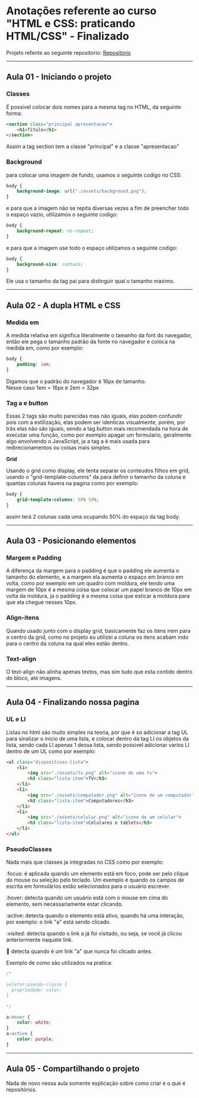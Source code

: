 # Anotações referente ao curso "HTML e CSS: praticando HTML/CSS" - **Finalizado**

Projeto refente ao seguinte repositorio: [Repositorio]()

---
## Aula 01 - Iniciando o projeto

### **Classes**

É possivel colocar dois nomes para a mesma tag no HTML, da seguinte forma:

```HTML
<section class="principal apresentacao">
    <h1>Titulo</h1>
</section>
```
Assim a tag section tem a classe "principal" e a classe "apresentacao"

### **Background**

para colocar uma imagem de fundo, usamos o seguinte codigo no CSS:

```CSS
body {
    background-image: url("./assets/background.png");
}
```
e para que a imagem não se repita diversas vezes a fim de preencher todo o espaço vazio, utilizamos o seguinte codigo:

```CSS
body {
    background-repeat: no-repeat;
}
```

e para que a imagem use todo o espaço utilizamos o seguinte codigo:

```CSS
body {
    background-size: contain;
}
```
Ele usa o tamanho da tag pai para distinguir qual o tamanho maximo.

---
## Aula 02 - A dupla HTML e CSS

### **Medida em**

A medida relativa em significa literalmente o tamanho da font do navegador, então ele pega o tamanho padrão da fonte no navegador e coloca na medida em, como por exemplo:

```CSS
body {
    padding: 1em;
}
```
Digamos que o padrão do navegador é 16px de tamanho. <br>
Nesse caso 1em = 16px e 2em = 32px

### **Tag a e button**

Essas 2 tags são muito parecidas mas não iguais, elas podem confundir pois com a estilização, elas podem ser identicas visualmente, porém, por trás elas não são iguais, sendo a tag button mais recomendada na hora de executar uma função, como por exemplo apagar um formulario, geralmente algo envolvendo o JavaScript, ja a tag a é mais usada para redirecionamentos ou coisas mais simples.

**Grid**

Usando o grid como display, ele tenta separar os conteudos filhos em grid, usando o "grid-template-columns" da para definir o tamanho da coluna e quantas colunas havera na pagina como por exemplo:

```CSS
body {
    grid-template-columns: 50% 50%;
}
```
assim terá 2 colunas cada uma ocupando 50% do espaço da tag body.

---
## Aula 03 - Posicionando elementos

### **Margem e Padding**

A diferença da margem para o padding é que o padding ele aumenta o tamanho do elemento, e a margem ela aumenta o espaço em branco em volta, como por exemplo em um quadro com moldura, ele tendo uma margem de 10px é a mesma coisa que colocar um papel branco de 10px em volta da moldura, ja o padding é a mesma coisa que esticar a moldura para que ela chegue nesses 10px.

### **Align-itens**

Quando usado junto com o display grid, basicamente faz os itens irem para o centro da grid, como no projeto eu utilizei a coluna os itens acabam indo para o centro da coluna na qual eles estão dentro.

### **Text-align**

O text-align não alinha apenas textos, mas sim tudo que esta contido dentro do bloco, até imagens.

---
## Aula 04 - Finalizando nossa pagina

### **UL e LI**

Listas no html sáo muito simples na teoria, por que é so adicionar a tag UL para sinalizar o inicio de uma lista, e colocar dentro da tag LI os objetos da lista, sendo cada LI apenas 1 dessa lista, sendo possivel adicionar varios LI dentro de um UL como por exemplo:

```HTML
<ul class="dispositivos-lista">
    <li>
        <img src="./assets/tv.png" alt="icone de uma tv">
        <h3 class="lista-item">TV</h3>
    </li>
    <li>
        <img src="./assets/computador.png" alt="icone de um computador">
        <h3 class="lista-item">Computadores</h3>
    </li>
    <li>
        <img src="./assets/celular.png" alt="icone de um celular">
        <h3 class="lista-item">Celulares e tablets</h3>
    </li>
</ul>
```
### **PseudoClasses**

Nada mais que classes ja integradas no CSS como por exemplo:

:focus: é aplicada quando um elemento está em foco, pode ser pelo clique do mouse ou seleção pelo teclado. Um exemplo é quando os campos de escrita em formulários estão selecionados para o usuário escrever.

:hover: detecta quando um usuário está com o mouse em cima do elemento, sem necessariamente estar clicando.

:active: detecta quando o elemento está ativo, quando há uma interação, por exemplo: o link "a" está sendo clicado.

:visited: detecta quando o link a já foi visitado, ou seja, se você já clicou anteriormente naquele link.

:link: detecta quando é um link "a" que nunca foi clicado antes.

Exemplo de como são utilizados na pratica:

```CSS
/* 

seletor:pseudo-classe {
  propriedade: valor;
}

*/

a:hover {
    color: white;
}
a:active {
    color: purple;
}
```

---
## Aula 05 - Compartilhando o projeto

Nada de novo nessa aula somente explicação sobre como criar e o que é repositórios.